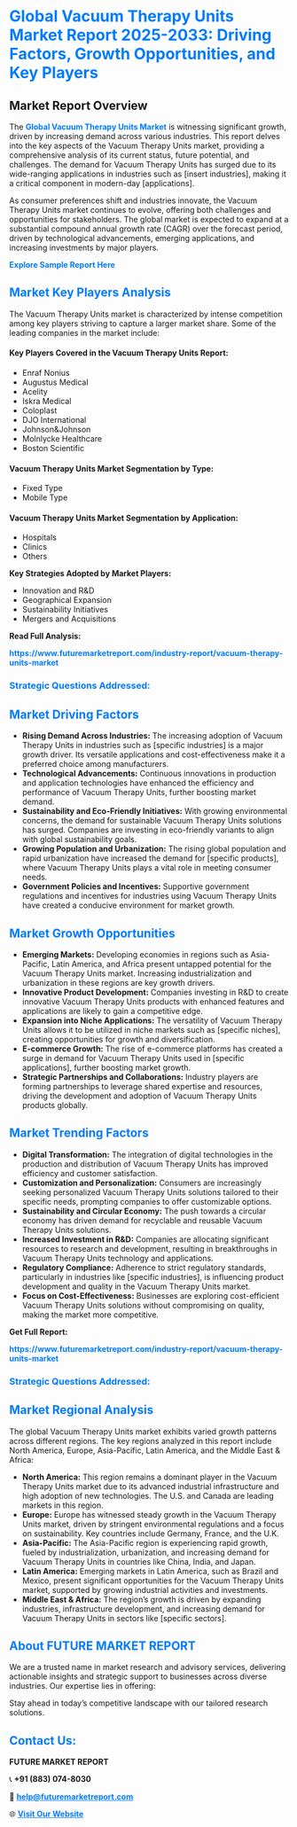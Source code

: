 <h1 style="color: #007BFF;">Global Vacuum Therapy Units Market Report 2025-2033: Driving Factors, Growth Opportunities, and Key Players</h1>

<section id="overview">
<h2>Market Report Overview</h2>
<p>The <a href="https://www.futuremarketreport.com/industry-report/vacuum-therapy-units-market" style="color: #007BFF; text-decoration: none;"><strong>Global Vacuum Therapy Units Market</strong></a> is witnessing significant growth, driven by increasing demand across various industries. This report delves into the key aspects of the Vacuum Therapy Units market, providing a comprehensive analysis of its current status, future potential, and challenges. The demand for Vacuum Therapy Units has surged due to its wide-ranging applications in industries such as [insert industries], making it a critical component in modern-day [applications].</p>
<p>As consumer preferences shift and industries innovate, the Vacuum Therapy Units market continues to evolve, offering both challenges and opportunities for stakeholders. The global market is expected to expand at a substantial compound annual growth rate (CAGR) over the forecast period, driven by technological advancements, emerging applications, and increasing investments by major players.</p>
</section>

<section id="overview">
<p><a href="https://www.futuremarketreport.com/request-sample/reportId=64474" style="color: #007BFF; text-decoration: none;"><strong>Explore Sample Report Here</strong></a></p>
</section>

<section id="key-players">
<h2 style="color: #007BFF;">Market Key Players Analysis</h2>
<p>The Vacuum Therapy Units market is characterized by intense competition among key players striving to capture a larger market share. Some of the leading companies in the market include:</p>
<h4>Key Players Covered in the Vacuum Therapy Units Report:</h4>
<ul><li>Enraf Nonius</li><li>Augustus Medical</li><li>Acelity</li><li>Iskra Medical</li><li>Coloplast</li><li>DJO International</li><li>Johnson&amp;Johnson</li><li>Molnlycke Healthcare</li><li>Boston Scientific</li></ul>
<h4>Vacuum Therapy Units Market Segmentation by Type:</h4>
<ul><li>Fixed Type</li><li>Mobile Type</li></ul>

<h4>Vacuum Therapy Units Market Segmentation by Application:</h4>
<ul><li>Hospitals</li><li>Clinics</li><li>Others</li></ul>
<p><strong>Key Strategies Adopted by Market Players:</strong></p>
<ul>
<li>Innovation and R&D</li>
<li>Geographical Expansion</li>
<li>Sustainability Initiatives</li>
<li>Mergers and Acquisitions</li>
</ul>
</section>

<section>
<p><strong>Read Full Analysis: </strong></p><a href="https://www.futuremarketreport.com/industry-report/vacuum-therapy-units-market" style="color: #007BFF; text-decoration: none;"><strong>https://www.futuremarketreport.com/industry-report/vacuum-therapy-units-market</strong></a>
<h3 style="color: #007BFF;">Strategic Questions Addressed:</h3>
</section>

<section id="driving-factors">
<h2 style="color: #007BFF;">Market Driving Factors</h2>
<ul>
<li><strong>Rising Demand Across Industries:</strong> The increasing adoption of Vacuum Therapy Units in industries such as [specific industries] is a major growth driver. Its versatile applications and cost-effectiveness make it a preferred choice among manufacturers.</li>
<li><strong>Technological Advancements:</strong> Continuous innovations in production and application technologies have enhanced the efficiency and performance of Vacuum Therapy Units, further boosting market demand.</li>
<li><strong>Sustainability and Eco-Friendly Initiatives:</strong> With growing environmental concerns, the demand for sustainable Vacuum Therapy Units solutions has surged. Companies are investing in eco-friendly variants to align with global sustainability goals.</li>
<li><strong>Growing Population and Urbanization:</strong> The rising global population and rapid urbanization have increased the demand for [specific products], where Vacuum Therapy Units plays a vital role in meeting consumer needs.</li>
<li><strong>Government Policies and Incentives:</strong> Supportive government regulations and incentives for industries using Vacuum Therapy Units have created a conducive environment for market growth.</li>
</ul>
</section>

<section id="growth-opportunities">
<h2 style="color: #007BFF;">Market Growth Opportunities</h2>
<ul>
<li><strong>Emerging Markets:</strong> Developing economies in regions such as Asia-Pacific, Latin America, and Africa present untapped potential for the Vacuum Therapy Units market. Increasing industrialization and urbanization in these regions are key growth drivers.</li>
<li><strong>Innovative Product Development:</strong> Companies investing in R&D to create innovative Vacuum Therapy Units products with enhanced features and applications are likely to gain a competitive edge.</li>
<li><strong>Expansion into Niche Applications:</strong> The versatility of Vacuum Therapy Units allows it to be utilized in niche markets such as [specific niches], creating opportunities for growth and diversification.</li>
<li><strong>E-commerce Growth:</strong> The rise of e-commerce platforms has created a surge in demand for Vacuum Therapy Units used in [specific applications], further boosting market growth.</li>
<li><strong>Strategic Partnerships and Collaborations:</strong> Industry players are forming partnerships to leverage shared expertise and resources, driving the development and adoption of Vacuum Therapy Units products globally.</li>
</ul>
</section>

<section id="trending-factors">
<h2 style="color: #007BFF;">Market Trending Factors</h2>
<ul>
<li><strong>Digital Transformation:</strong> The integration of digital technologies in the production and distribution of Vacuum Therapy Units has improved efficiency and customer satisfaction.</li>
<li><strong>Customization and Personalization:</strong> Consumers are increasingly seeking personalized Vacuum Therapy Units solutions tailored to their specific needs, prompting companies to offer customizable options.</li>
<li><strong>Sustainability and Circular Economy:</strong> The push towards a circular economy has driven demand for recyclable and reusable Vacuum Therapy Units solutions.</li>
<li><strong>Increased Investment in R&D:</strong> Companies are allocating significant resources to research and development, resulting in breakthroughs in Vacuum Therapy Units technology and applications.</li>
<li><strong>Regulatory Compliance:</strong> Adherence to strict regulatory standards, particularly in industries like [specific industries], is influencing product development and quality in the Vacuum Therapy Units market.</li>
<li><strong>Focus on Cost-Effectiveness:</strong> Businesses are exploring cost-efficient Vacuum Therapy Units solutions without compromising on quality, making the market more competitive.</li>
</ul>
</section>

<section>
<p><strong>Get Full Report: </strong></p><a href="https://www.futuremarketreport.com/industry-report/vacuum-therapy-units-market" style="color: #007BFF; text-decoration: none;"><strong>https://www.futuremarketreport.com/industry-report/vacuum-therapy-units-market</strong></a>
<h3 style="color: #007BFF;">Strategic Questions Addressed:</h3>
</section>


<section id="regional-analysis">
<h2 style="color: #007BFF;">Market Regional Analysis</h2>
<p>The global Vacuum Therapy Units market exhibits varied growth patterns across different regions. The key regions analyzed in this report include North America, Europe, Asia-Pacific, Latin America, and the Middle East & Africa:</p>
<ul>
<li><strong>North America:</strong> This region remains a dominant player in the Vacuum Therapy Units market due to its advanced industrial infrastructure and high adoption of new technologies. The U.S. and Canada are leading markets in this region.</li>
<li><strong>Europe:</strong> Europe has witnessed steady growth in the Vacuum Therapy Units market, driven by stringent environmental regulations and a focus on sustainability. Key countries include Germany, France, and the U.K.</li>
<li><strong>Asia-Pacific:</strong> The Asia-Pacific region is experiencing rapid growth, fueled by industrialization, urbanization, and increasing demand for Vacuum Therapy Units in countries like China, India, and Japan.</li>
<li><strong>Latin America:</strong> Emerging markets in Latin America, such as Brazil and Mexico, present significant opportunities for the Vacuum Therapy Units market, supported by growing industrial activities and investments.</li>
<li><strong>Middle East & Africa:</strong> The region’s growth is driven by expanding industries, infrastructure development, and increasing demand for Vacuum Therapy Units in sectors like [specific sectors].</li>
</ul>
</section>

<footer>
<h2 style="color: #007BFF;">About FUTURE MARKET REPORT</h2>
<p>We are a trusted name in market research and advisory services, delivering actionable insights and strategic support to businesses across diverse industries. Our expertise lies in offering:</p>

<p>Stay ahead in today’s competitive landscape with our tailored research solutions.</p>

<h2 style="color: #007BFF;">Contact Us:</h2>
<p><strong>FUTURE MARKET REPORT</strong></p>
<p>📞 <strong>+91 (883) 074-8030</strong></p>
<p>📧 <strong><a href="mailto:help@futuremarketreport.com" style="color: #007BFF;">help@futuremarketreport.com</a></strong></p>
<p>🌐 <strong><a href="https://www.futuremarketreport.com/" style="color: #007BFF;">Visit Our Website</a></strong></p>
</footer>